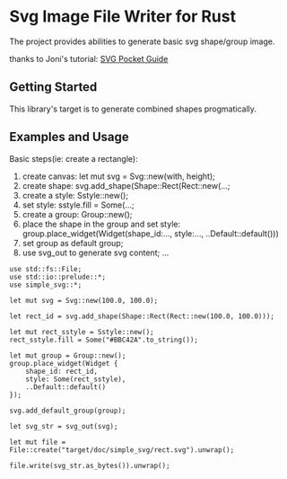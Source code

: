 # Svg Image File Writer for Rust

The project provides abilities to generate basic svg shape/group image.

thanks to Joni's tutorial: [SVG Pocket Guide](http://svgpocketguide.com/)

## Getting Started

This library's target is to generate combined shapes progmatically.

## Examples and Usage

Basic steps(ie: create a rectangle):
1. create canvas: let mut svg = Svg::new(with, height);
2. create shape: svg.add_shape(Shape::Rect(Rect::new(...;
3. create a style: Sstyle::new();
4. set style: sstyle.fill = Some(...;
4. create a group: Group::new();
5. place the shape in the group and set style: group.place_widget(Widget(shape_id:..., style:..., ..Default::default()))
6. set group as default group;
7. use svg_out to generate svg content;
...

```
use std::fs::File;
use std::io::prelude::*;
use simple_svg::*;

let mut svg = Svg::new(100.0, 100.0);

let rect_id = svg.add_shape(Shape::Rect(Rect::new(100.0, 100.0)));

let mut rect_sstyle = Sstyle::new();
rect_sstyle.fill = Some("#BBC42A".to_string());

let mut group = Group::new();
group.place_widget(Widget {
    shape_id: rect_id,
    style: Some(rect_sstyle),
    ..Default::default()
});

svg.add_default_group(group);

let svg_str = svg_out(svg);

let mut file = File::create("target/doc/simple_svg/rect.svg").unwrap();

file.write(svg_str.as_bytes()).unwrap();

```
